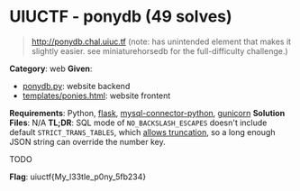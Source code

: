 # UIUCTF - ponydb (49 solves)

> http://ponydb.chal.uiuc.tf
(note: has unintended element that makes it slightly easier. see miniaturehorsedb for the full-difficulty challenge.)

**Category**: web
**Given**: 
- [ponydb.py](handouts/ponydb.py): website backend
- [templates/ponies.html](handouts/templates/ponies.html): website frontent

**Requirements**: Python, [flask](https://pypi.org/project/Flask), [mysql-connector-python](https://pypi.org/project/mysql-connector-python), [gunicorn](https://pypi.org/project/gunicorn)
**Solution Files**: N/A
**TL;DR**: SQL mode of `NO_BACKSLASH_ESCAPES` doesn't include default `STRICT_TRANS_TABLES`, which [allows truncation](https://dev.mysql.com/doc/refman/8.0/en/sql-mode.html#sql-mode-strict), so a long enough JSON string can override the number key.

TODO

**Flag**: uiuctf{My_l33tle_p0ny_5fb234}
